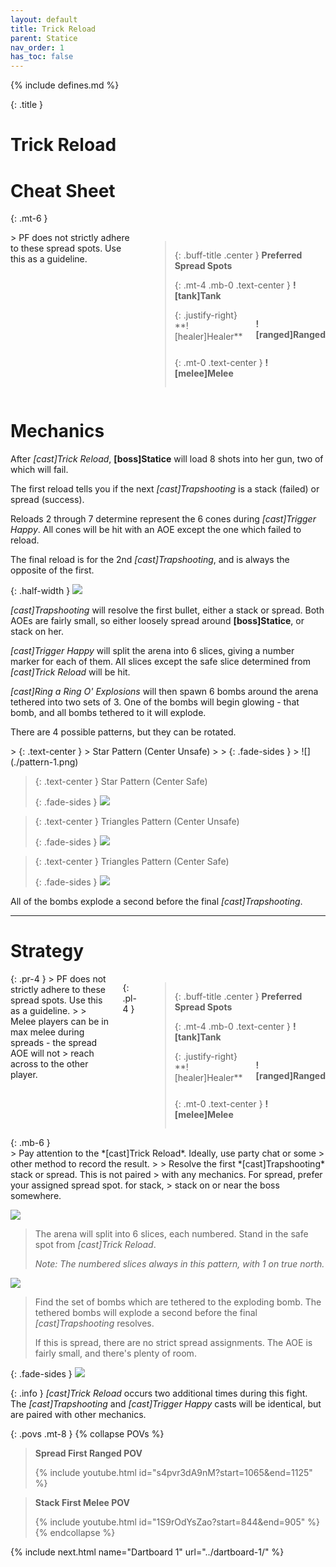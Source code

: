 ```yaml
---
layout: default
title: Trick Reload
parent: Statice
nav_order: 1
has_toc: false
---
```


{% include defines.md %}

{: .title }
# Trick Reload

# Cheat Sheet

{: .mt-6 }
<div class="columns borders" markdown="1">
> PF does not strictly adhere to these spread spots. Use this as a guideline.

> {: .buff-title .center }
> **Preferred Spread Spots**
>
> {: .mt-4 .mb-0 .text-center }
> **![tank]Tank**
>
> <div class="columns positions" markdown="1">
> {: .justify-right}
> **![healer]Healer**
>
> **![ranged]Ranged**
> </div>
>
> {: .mt-0 .text-center }
> **![melee]Melee**
</div>

# Mechanics

After *[cast]Trick Reload*, **[boss]Statice** will load 8 shots into her gun,
two of which will fail.

The first reload tells you if the next *[cast]Trapshooting* is a stack (failed)
or spread (success).

Reloads 2 through 7 determine represent the 6 cones during *[cast]Trigger Happy*.
All cones will be hit with an AOE except the one which failed to reload.

The final reload is for the 2nd *[cast]Trapshooting*, and is always the opposite
of the first.

{: .half-width }
![](../common/bullets.png)

*[cast]Trapshooting* will resolve the first bullet, either a stack or spread.
Both AOEs are fairly small, so either loosely spread around **[boss]Statice**,
or stack on her.

*[cast]Trigger Happy* will split the arena into 6 slices, giving a number marker
for each of them. All slices except the safe slice determined from
*[cast]Trick Reload* will be hit.

*[cast]Ring a Ring O' Explosions* will then spawn 6 bombs around the arena
tethered into two sets of 3. One of the bombs will begin glowing - that bomb,
and all bombs tethered to it will explode.

There are 4 possible patterns, but they can be rotated.

<div class="timeline collapse-sm" markdown="1">
> {: .text-center }
> Star Pattern (Center Unsafe)
>
> {: .fade-sides }
> ![](./pattern-1.png)

> {: .text-center }
> Star Pattern (Center Safe)
>
> {: .fade-sides }
> ![](./pattern-2.png)

> {: .text-center }
> Triangles Pattern (Center Unsafe)
>
> {: .fade-sides }
> ![](./pattern-3.png)

> {: .text-center }
> Triangles Pattern (Center Safe)
>
> {: .fade-sides }
> ![](./pattern-4.png)
</div>

All of the bombs explode a second before the final *[cast]Trapshooting*.

-----

# Strategy

<div class="columns collapse-sm" markdown="1">
{: .pr-4 }
> PF does not strictly adhere to these spread spots. Use this as a guideline.
>
> Melee players can be in max melee during spreads - the spread AOE will not
> reach across to the other player.

{: .pl-4 }
> {: .buff-title .center }
> **Preferred Spread Spots**
>
> {: .mt-4 .mb-0 .text-center }
> **![tank]Tank**
>
> <div class="columns positions" markdown="1">
> {: .justify-right}
> **![healer]Healer**
>
> **![ranged]Ranged**
> </div>
>
> {: .mt-0 .text-center }
> **![melee]Melee**
</div>
{: .mb-6 }

<div class="mechanics" markdown="1">
> Pay attention to the *[cast]Trick Reload*. Ideally, use party chat or some
> other method to record the result.
>
> Resolve the first *[cast]Trapshooting* stack or spread. This is not paired
> with any mechanics. For spread, prefer your assigned spread spot. for stack,
> stack on or near the boss somewhere.

![](./timeline-1.png)

> The arena will split into 6 slices, each numbered. Stand in the safe spot from
> *[cast]Trick Reload*.
>
> *Note: The numbered slices always in this pattern, with 1 on true north.*

![](./timeline-2.png)

> Find the set of bombs which are tethered to the exploding bomb. The tethered
> bombs will explode a second before the final *[cast]Trapshooting* resolves.
>
> If this is spread, there are no strict spread assignments. The AOE is fairly
> small, and there's plenty of room.

{: .fade-sides }
![](./timeline-3.png)
</div>

{: .info }
*[cast]Trick Reload* occurs two additional times during this fight. The
*[cast]Trapshooting* and *[cast]Trigger Happy* casts will be identical, but are
paired with other mechanics.

{: .povs .mt-8 }
{% collapse POVs %}
> **Spread First Ranged POV**
>
> {% include youtube.html id="s4pvr3dA9nM?start=1065&end=1125" %}

> **Stack First Melee POV**
>
> {% include youtube.html id="1S9rOdYsZao?start=844&end=905" %}
{% endcollapse %}

{% include next.html name="Dartboard 1" url="../dartboard-1/" %}
